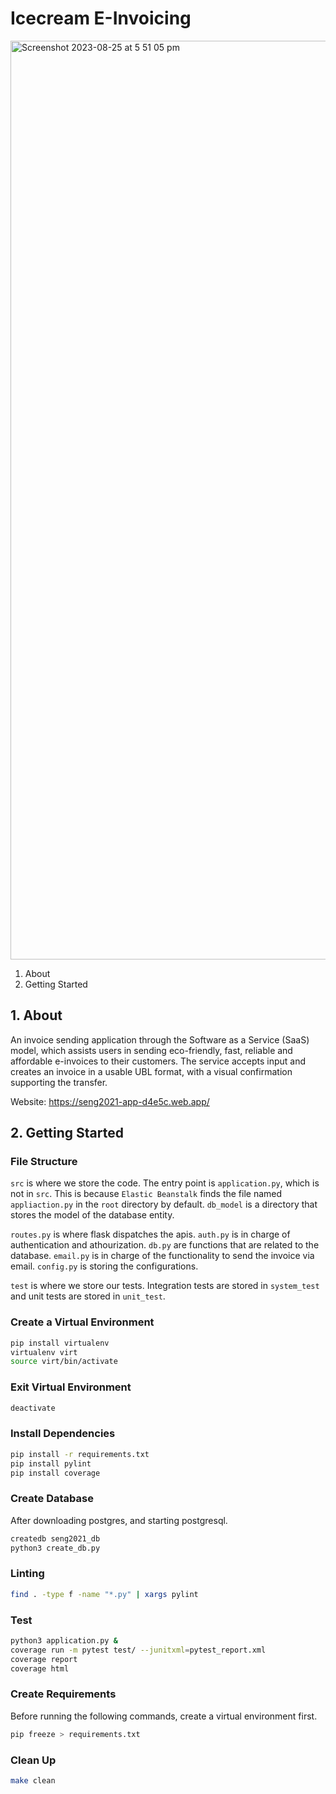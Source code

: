 # Icecream E-Invoicing
<img width="1470" alt="Screenshot 2023-08-25 at 5 51 05 pm" src="https://github.com/NematBhullar/IcecreamInvoicing/assets/91060343/b0c27df6-af40-4cc5-b694-cb25999aff21">

1. About 
2. Getting Started 

## 1. About
An invoice sending application through the Software as a Service (SaaS) model, which assists users in sending eco-friendly, fast, reliable and affordable e-invoices to their customers. The service accepts input and creates an invoice in a usable UBL format, with a visual confirmation supporting the transfer.

Website: https://seng2021-app-d4e5c.web.app/

## 2. Getting Started
### File Structure
`src` is where we store the code. The entry point is `application.py`, which is not in `src`. This is because `Elastic Beanstalk` finds the file named `appliaction.py` in the `root` directory by default. `db_model` is a directory that stores the model of the database entity.

`routes.py` is where flask dispatches the apis. `auth.py` is in charge of authentication and athourization. `db.py` are functions that are related to the database. `email.py` is in charge of the functionality to send the invoice via email. `config.py` is storing the configurations.

`test` is where we store our tests. Integration tests are stored in `system_test` and unit tests are stored in `unit_test`.

### Create a Virtual Environment
```bash
pip install virtualenv
virtualenv virt
source virt/bin/activate
```

### Exit Virtual Environment
```bash
deactivate
```

### Install Dependencies
```bash
pip install -r requirements.txt
pip install pylint
pip install coverage
```

### Create Database
After downloading postgres, and starting postgresql.
```bash
createdb seng2021_db
python3 create_db.py
```

### Linting
```bash
find . -type f -name "*.py" | xargs pylint
```

### Test
```bash
python3 application.py &
coverage run -m pytest test/ --junitxml=pytest_report.xml
coverage report
coverage html
```

### Create Requirements
Before running the following commands, create a virtual environment first.
```bash
pip freeze > requirements.txt
```

### Clean Up
```bash
make clean
```
